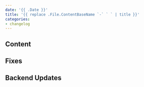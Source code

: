 ```yaml
---
date: '{{ .Date }}'
title: '{{ replace .File.ContentBaseName `-` ` ` | title }}'
categories:
- changelog
---
```


## Content

## Fixes

## Backend Updates
